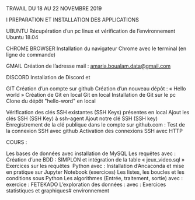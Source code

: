 TRAVAIL DU 18 AU 22 NOVEMBRE 2019


I PREPARATION ET INSTALLATION DES APPLICATIONS

UBUNTU
Récupération d’un pc linux et vérification de l’environnement Ubuntu 18.04

CHROME BROWSER
Installation du  navigateur Chrome avec le terminal (en ligne de commande)

GMAIL
Création de l’adresse mail : amaria.boualam.data@gmail.com

DISCORD
Installation de Discord et 

GIT
Création d’un compte sur github
Création d’un nouveau dépôt : « Hello world »
Création de Git en local
Git en local
Installation de Git sur le pc 
Clone du dépôt "hello-word" en local

Vérification des clés SSH existantes (SSH Keys) présentes en local 
Ajout les clés SSH (SSH Key) à ssh-agent
Ajout notre clé SSH (SSH key)
Enregistrement de la clé publique dans le compte sur github.com :
Test de la connexion SSH avec github
Activation des connexions SSH avec HTTP

COURS :

Les bases de données 
	avec installation de MySQL
Les requêtes avec :
	Création d’une BDD : SIMPLON et intégration de la table « jeux_video.sql »
	Exercices sur les requêtes 
Python avec :
	Installation d’Ancaconda et mise en pratique sur Jupyter Notebook (exercices)
	Les listes, les boucles et les conditions sous Python
Les algorithmes (Entrée, traitement, sortie) avec :
	exercice : FETEKADO
L’exploration des données : avec :
	Exercices statistiques et graphiques# environnement
